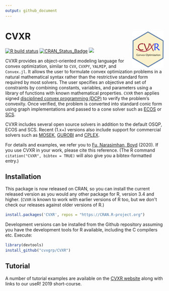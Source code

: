 ```yaml
---
output: github_document
---
```


<!-- README.md is generated from the source: README.Rmd -->

# CVXR <img src="man/figures/logo.png" width="100" align="right" />
[![R build status](https://github.com/cvxgrp/CVXR/workflows/R-CMD-check/badge.svg)](https://github.com/cvxgrp/CVXR/actions)
[![CRAN_Status_Badge](https://www.r-pkg.org/badges/version/CVXR)](https://cran.r-project.org/package=CVXR)
[![](https://cranlogs.r-pkg.org/badges/CVXR)](https://CRAN.R-project.org/package=CVXR)

CVXR provides an object-oriented modeling language for convex
optimization, similar to `CVX`, `CVXPY`, `YALMIP`, and `Convex.jl`. It
allows the user to formulate convex optimization problems in a natural
mathematical syntax rather than the restrictive standard form required
by most solvers. The user specifies an objective and set of
constraints by combining constants, variables, and parameters using a
library of functions with known mathematical properties. `CVXR` then
applies signed [disciplined convex programming
(DCP)](https://web.stanford.edu/~boyd/papers/pdf/disc_cvx_prog.pdf) to
verify the problem’s convexity. Once verified, the problem is
converted into standard conic form using graph implementations and
passed to a cone solver such as
[ECOS](https://github.com/embotech/ecos) or
[SCS](https://github.com/cvxgrp/scs).

CVXR includes several open source solvers in addition to the default
OSQP, ECOS and SCS. Recent (1.x+) versions also include support for
commercial solvers such as [MOSEK](https://www.mosek.com),
[GUROBI](https://www.gurobi.com) and
[CPLEX](https://www.ibm.com/products/ilog-cplex-optimization-studio/cplex-optimizer).

For details and examples, we refer you to [Fu, Narasimhan,
Boyd](https://dx.doi.org/10.18637/jss.v094.i14) (2020). If you use
CVXR in your work, please cite this reference. (The R command
`citation("CVXR", bibtex = TRUE)` will also give you a
bibtex-formatted entry.)

## Installation

This package is now released on CRAN, so you can install the current
released version as you would any other package for R, version 3.4
and higher. (`CVXR` is known to work with earlier versions of R too,
but we don't check our releases against older versions of R.)


```r
install.packages('CVXR', repos = "https://CRAN.R-project.org")
```

Development versions can be installed from the Github repository
assuming you have the development tools
for R available, including the C compilers etc. Execute:


```r
library(devtools)
install_github("cvxgrp/CVXR")
```

## Tutorial

A number of tutorial examples are available on the [CVXR
website](https://cvxr.rbind.io) along with links to our useR! 2019
short-course.



